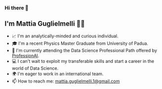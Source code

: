 ### Hi there 👋

## I'm Mattia Guglielmelli :technologist:

- :chart_with_upwards_trend: I'm an analytically-minded and curious individual.
- :mortar_board: I'm a recent Physics Master Graduate from University of Padua.
- 🌱 I'm currently attending the Data Science Professional Path offered by [ProfessionAI](https://www.profession.ai/).
- :computer: I can't wait to exploit my transferable skills and start a career in the world of Data Science.
- :earth_africa: I'm eager to work in an international team.
- :mailbox: How to reach me: [mattia.guglielmelli.1@gmail.com](mailto:mattia.guglielmelli.1@gmail.com)
